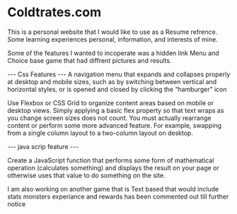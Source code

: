 # Coldtrates.com

This is a personal website that I would like to use as a Resume refrence. Some learning experiences personal, information, and interests of mine.



Some of the features I wanted to incoperate was a hidden link Menu and Choice base game that had diffrent pictures and results.

--- Css Features ---
A navigation menu that expands and collapses properly at desktop and mobile sizes, such as by switching between vertical and horizontal styles, or is opened and closed by clicking the “hamburger” icon

Use Flexbox or CSS Grid to organize content areas based on mobile or desktop views. Simply applying a basic flex property so that text wraps as you change screen sizes does not count. You must actually rearrange content or perform some more advanced feature. For example, swapping from a single column layout to a two-column layout on desktop.

--- java scrip feature ---

Create a JavaScript function that performs some form of mathematical operation (calculates something) and displays the result on your page or otherwise uses that value to do something on the site.

I am also working on another game that is Text based that would include stats monsters experiance and rewards has been commented out till further notice